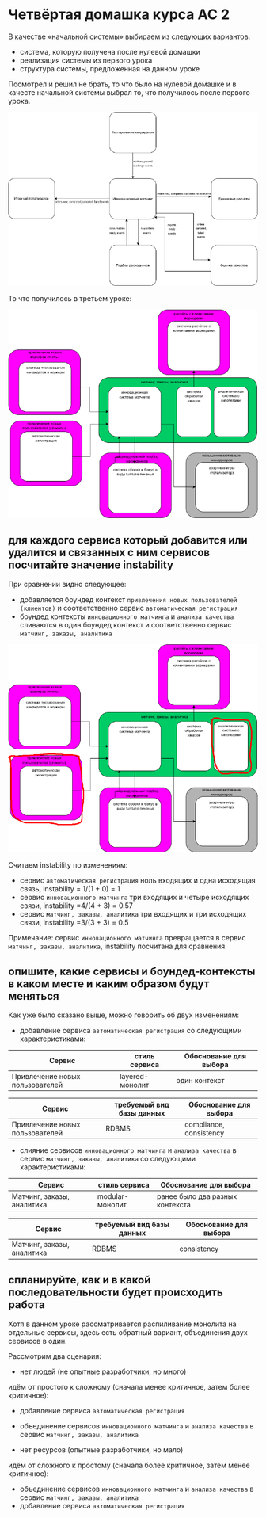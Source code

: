 # Четвёртая домашка курса АС 2

В качестве «начальной системы» выбираем из следующих вариантов:

- система, которую получена после нулевой домашки
- реализация системы из первого урока
- структура системы, предложенная на данном уроке

Посмотрел и решил не брать, то что было на нулевой домашке и в качесте начальной системы выбрал то, что получилось после первого урока.

!["система" без детализации из первого урока](model.lesson.01.png)

То что получилось в третьем уроке:

!["система" без детализации из третьего урока](contexts.lesson.03.png)

## для каждого сервиса который добавится или удалится и связанных с ним сервисов посчитайте значение instability

При сравнении видно следующее:

- добавляется боундед контекст `привлечения новых пользователей (клиентов)` и соответственно сервис `автоматическая регистрация`
- боундед контексты `инновационного матчинга` и `анализа качества` сливаются в один боундед контекст и соответственно сервис `матчинг, заказы, аналитика`

![изменения по боундед контекстам и сервисам](contexts.lesson.03.what.changed.png)

Считаем instability по изменениям:

- сервис `автоматическая регистрация` ноль входящих и одна исходящая связь, instability = 1/(1 + 0) = 1
- сервис `инновационного матчинга` три входящих и четыре исходящих связи, instability =4/(4 + 3) = 0.57
- сервис `матчинг, заказы, аналитика` три входящих и три исходящих связи, instability =3/(3 + 3) = 0.5

Примечание: сервис `инновационного матчинга` превращается в сервис `матчинг, заказы, аналитика`, instability посчитана для сравнения.

## опишите, какие сервисы и боундед-контексты в каком месте и каким образом будут меняться

Как уже было сказано выше, можно говорить об двух изменениям:

- добавление сервиса `автоматическая регистрация` со следующими характеристиками:

|    Сервис                            |   стиль сервиса       |  Обоснование для выбора               |
|--------------------------------------|-----------------------|-------------------------------------- |
| Привлечение новых пользователей      |    layered-монолит    | один контекст                         |

|    Сервис                            |   требуемый вид базы данных   |  Обоснование для выбора  |
|--------------------------------------|-------------------------------|--------------------------|
| Привлечение новых пользователей      |          RDBMS                | compliance, consistency  |

- слияние сервисов `инновационного матчинга` и `анализа качества` в сервис `матчинг, заказы, аналитика` со следующими характеристиками:

|    Сервис                            |   стиль сервиса       |  Обоснование для выбора               |
|--------------------------------------|-----------------------|-------------------------------------- |
| Матчинг, заказы, аналитика           |    modular-монолит    | ранее было два разных контекста       |

|    Сервис                            |   требуемый вид базы данных   |  Обоснование для выбора  |
|--------------------------------------|-------------------------------|--------------------------|
| Матчинг, заказы, аналитика           |          RDBMS                | consistency              |

## спланируйте, как и в какой последовательности будет происходить работа

Хотя в данном уроке рассматривается распиливание монолита на отдельные сервисы, здесь есть обратный вариант, объединения двух сервисов в один.

Рассмотрим два сценария:

- нет людей (не опытные разработчики, но много)

идём от простого к сложному (сначала менее критичное, затем более критичное):

- добавление сервиса `автоматическая регистрация`
- объединение сервисов `инновационного матчинга` и `анализа качества`  в сервис `матчинг, заказы, аналитика`

- нет ресурсов (опытные разработчики, но мало)

идём от сложного к простому (сначала более критичное, затем менее критичное):

- объединение сервисов `инновационного матчинга` и `анализа качества`  в сервис `матчинг, заказы, аналитика`
- добавление сервиса `автоматическая регистрация`
